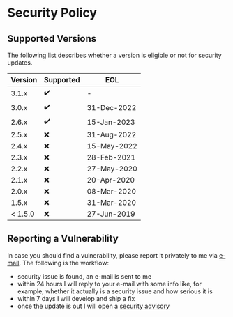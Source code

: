 # Security Policy

## Supported Versions

The following list describes whether a version is eligible or not for security updates.

| Version | Supported          | EOL         |
|---------| ------------------ |-------------|
| 3.1.x   | :heavy_check_mark: | -           |
| 3.0.x   | :heavy_check_mark: | 31-Dec-2022 |
| 2.6.x   | :heavy_check_mark: | 15-Jan-2023 |
| 2.5.x   | :x: | 31-Aug-2022 |
| 2.4.x   | :x: | 15-May-2022 |
| 2.3.x   | :x: | 28-Feb-2021 |
| 2.2.x   | :x: | 27-May-2020 |
| 2.1.x   | :x: | 20-Apr-2020 |
| 2.0.x   | :x: | 08-Mar-2020 |
| 1.5.x   | :x: | 31-Mar-2020 |
| < 1.5.0 | :x: | 27-Jun-2019 |

## Reporting a Vulnerability

In case you should find a vulnerability, please report it privately to me via [e-mail](mailto:paolostivanin@users.noreply.github.com).
The following is the workflow:
- security issue is found, an e-mail is sent to me
- within 24 hours I will reply to your e-mail with some info like, for example, whether it actually is a security issue and how serious it is
- within 7 days I will develop and ship a fix
- once the update is out I will open a [security advisory](https://github.com/paolostivanin/OTPClient/security/advisories)
